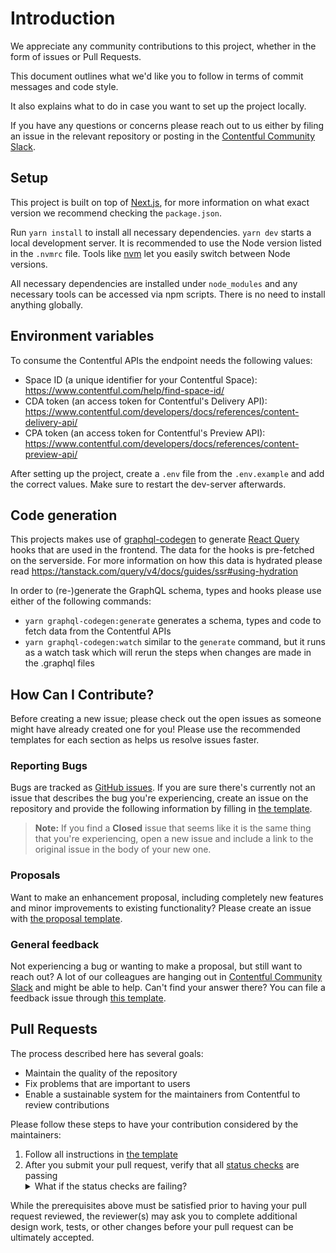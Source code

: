 # Introduction

We appreciate any community contributions to this project, whether in the form of issues or Pull Requests.

This document outlines what we'd like you to follow in terms of commit messages and code style.

It also explains what to do in case you want to set up the project locally.

If you have any questions or concerns please reach out to us either by filing an issue in the relevant repository or posting in the [Contentful Community Slack](https://www.contentful.com/slack/).

## Setup
This project is built on top of [Next.js](https://nextjs.org/), for more information on what exact version we recommend checking the `package.json`. 

Run `yarn install` to install all necessary dependencies. `yarn dev` starts a local development server. It is recommended to use the Node version listed in the `.nvmrc` file. Tools like [nvm](https://github.com/nvm-sh/nvm) let you easily switch between Node versions.

All necessary dependencies are installed under `node_modules` and any necessary tools can be accessed via npm scripts. There is no need to install anything globally.

## Environment variables
To consume the Contentful APIs the endpoint needs the following values:
- Space ID (a unique identifier for your Contentful Space): https://www.contentful.com/help/find-space-id/
- CDA token (an access token for Contentful's Delivery API): https://www.contentful.com/developers/docs/references/content-delivery-api/
- CPA token (an access token for Contentful's Preview API): https://www.contentful.com/developers/docs/references/content-preview-api/

After setting up the project, create a `.env` file from the `.env.example` and add the correct values. Make sure to restart the dev-server afterwards.

## Code generation
This projects makes use of [graphql-codegen](https://www.the-guild.dev/graphql/codegen) to generate [React Query](https://tanstack.com/query/v4/) hooks that are used in the frontend. The data for the hooks is pre-fetched on the serverside. For more information on how this data is hydrated please read https://tanstack.com/query/v4/docs/guides/ssr#using-hydration

In order to (re-)generate the GraphQL schema, types and hooks please use either of the following commands: 
- `yarn graphql-codegen:generate` generates a schema, types and code to fetch data from the Contentful APIs
- `yarn graphql-codegen:watch` similar to the `generate` command, but it runs as a watch task which will rerun the steps when changes are made in the .graphql files

## How Can I Contribute?
Before creating a new issue; please check out the open issues as someone might have already created one for you! Please use the recommended templates for each section as helps us resolve issues faster.

### Reporting Bugs
Bugs are tracked as [GitHub issues](https://guides.github.com/features/issues/). If you are sure there's currently not an issue that describes the bug you're experiencing, create an issue on the repository and provide the following information by filling in [the template](https://github.com/contentful/template-marketing-webapp-nextjs/tree/main/.github/ISSUE_TEMPLATE/bug-report.md).

> **Note:** If you find a **Closed** issue that seems like it is the same thing that you're experiencing, open a new issue and include a link to the original issue in the body of your new one.

### Proposals
Want to make an enhancement proposal, including completely new features and minor improvements to existing functionality? Please create an issue with [the proposal template](https://github.com/contentful/template-marketing-webapp-nextjs/tree/main/.github/ISSUE_TEMPLATE/proposal.md).

### General feedback
Not experiencing a bug or wanting to make a proposal, but still want to reach out? A lot of our colleagues are hanging out in [Contentful Community Slack](https://www.contentful.com/slack/) and might be able to help. Can't find your answer there? You can file a feedback issue through [this template](https://github.com/contentful/template-marketing-webapp-nextjs/tree/main/.github/ISSUE_TEMPLATE/feedback.md).

## Pull Requests

The process described here has several goals:

- Maintain the quality of the repository
- Fix problems that are important to users
- Enable a sustainable system for the maintainers from Contentful to review contributions

Please follow these steps to have your contribution considered by the maintainers:

1. Follow all instructions in [the template](https://github.com/contentful/template-marketing-webapp-nextjs/tree/main/.github/PULL_REQUEST_TEMPLATE.md)
2. After you submit your pull request, verify that all [status checks](https://help.github.com/articles/about-status-checks/) are passing <details><summary>What if the status checks are failing?</summary>If a status check is failing, and you believe that the failure is unrelated to your change, please leave a comment on the pull request explaining why you believe the failure is unrelated. A maintainer will re-run the status check for you. If we conclude that the failure was a false positive, then we will open an issue to track that problem with our status check suite.</details>

While the prerequisites above must be satisfied prior to having your pull request reviewed, the reviewer(s) may ask you to complete additional design work, tests, or other changes before your pull request can be ultimately accepted.
